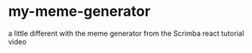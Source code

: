 # my-meme-generator
a little different with the meme generator from the Scrimba react tutorial video
